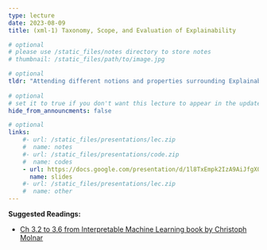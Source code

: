 ```yaml
---
type: lecture
date: 2023-08-09
title: (xml-1) Taxonomy, Scope, and Evaluation of Explainability

# optional
# please use /static_files/notes directory to store notes
# thumbnail: /static_files/path/to/image.jpg

# optional
tldr: "Attending different notions and properties surrounding Explainability."
  
# optional
# set it to true if you don't want this lecture to appear in the updates section
hide_from_announcments: false

# optional
links: 
    #- url: /static_files/presentations/lec.zip
    #  name: notes
    #- url: /static_files/presentations/code.zip
    #  name: codes
    - url: https://docs.google.com/presentation/d/1l8TxEmpk2IzA9AiJfgX0ilEIhcmEaT3nJ8x3xjS--N8/edit?usp=sharing
      name: slides
    #- url: /static_files/presentations/lec.zip
    #  name: other
---
```


**Suggested Readings:**
- [Ch 3.2 to 3.6 from Interpretable Machine Learning book by Christoph Molnar](https://christophm.github.io/interpretable-ml-book/interpretability-importance.html)
